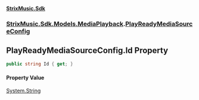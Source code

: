 #### [StrixMusic.Sdk](./index.md 'index')
### [StrixMusic.Sdk.Models.MediaPlayback](./StrixMusic-Sdk-Models-MediaPlayback.md 'StrixMusic.Sdk.Models.MediaPlayback').[PlayReadyMediaSourceConfig](./StrixMusic-Sdk-Models-MediaPlayback-PlayReadyMediaSourceConfig.md 'StrixMusic.Sdk.Models.MediaPlayback.PlayReadyMediaSourceConfig')
## PlayReadyMediaSourceConfig.Id Property
```csharp
public string Id { get; }
```
#### Property Value
[System.String](https://docs.microsoft.com/en-us/dotnet/api/System.String 'System.String')  
